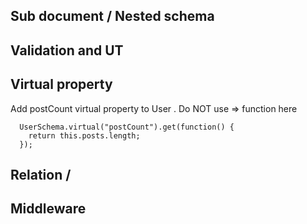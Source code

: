 ## Sub document / Nested schema 

## Validation and UT

## Virtual property
Add postCount virtual property to User . Do NOT use => function here
```
  UserSchema.virtual("postCount").get(function() {
    return this.posts.length;
  });
```

## Relation / 

## Middleware
